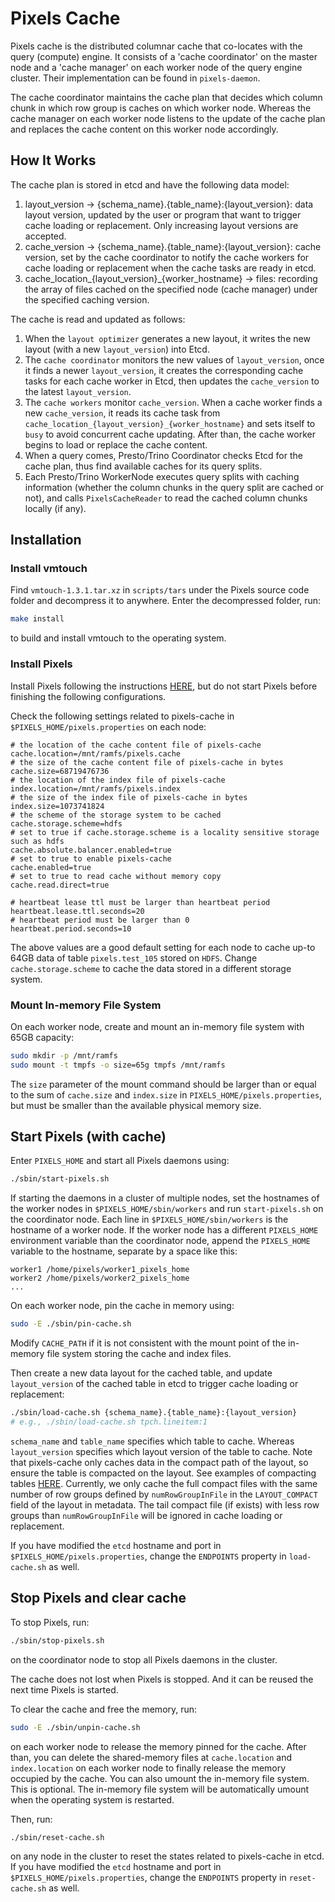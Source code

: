 # Pixels Cache
Pixels cache is the distributed columnar cache that co-locates with the query (compute) engine.
It consists of a 'cache coordinator' on the master node and a 'cache manager' on each worker node of the query engine cluster.
Their implementation can be found in `pixels-daemon`.

The cache coordinator maintains the cache plan that decides which column chunk in which row group is caches on which worker node.
Whereas the cache manager on each worker node listens to the update of the cache plan and replaces the cache content on this worker node accordingly.

## How It Works
The cache plan is stored in etcd and have the following data model:
1. layout_version -> {schema_name}.{table_name}:{layout_version}: data layout version, updated by the user or program that want to trigger cache loading or replacement. Only increasing layout versions are accepted.
2. cache_version -> {schema_name}.{table_name}:{layout_version}: cache version, set by the cache coordinator to notify the cache workers for cache loading or replacement when the cache tasks are ready in etcd.
3. cache_location_{layout_version}_{worker_hostname} -> files: recording the array of files cached on the specified node (cache manager) under the specified caching version.

The cache is read and updated as follows:
1. When the `layout optimizer` generates a new layout, it writes the new layout (with a new `layout_version`) into Etcd.
2. The `cache coordinator` monitors the new values of `layout_version`, once it finds a newer `layout_version`, it creates the corresponding cache tasks for each cache worker in Etcd, then updates the `cache_version` to the latest `layout_version`.
3. The `cache workers` monitor `cache_version`. When a cache worker finds a new `cache_version`, it reads its cache task from `cache_location_{layout_version}_{worker_hostname}` and sets itself to `busy` to avoid concurrent cache updating. After than, the cache worker begins to load or replace the cache content.
4. When a query comes, Presto/Trino Coordinator checks Etcd for the cache plan, thus find available caches for its query splits.
5. Each Presto/Trino WorkerNode executes query splits with caching information (whether the column chunks in the query split are cached or not), and calls `PixelsCacheReader` to read the cached column chunks locally (if any).

## Installation

### Install vmtouch
Find `vmtouch-1.3.1.tar.xz` in `scripts/tars` under the Pixels source code folder and decompress it to anywhere.
Enter the decompressed folder, run:
```bash
make install
```
to build and install vmtouch to the operating system.

### Install Pixels
Install Pixels following the instructions [HERE](../docs/INSTALL.md), but do not start Pixels before finishing the following configurations.

Check the following settings related to pixels-cache in `$PIXELS_HOME/pixels.properties` on each node:
```properties
# the location of the cache content file of pixels-cache
cache.location=/mnt/ramfs/pixels.cache
# the size of the cache content file of pixels-cache in bytes
cache.size=68719476736
# the location of the index file of pixels-cache
index.location=/mnt/ramfs/pixels.index
# the size of the index file of pixels-cache in bytes
index.size=1073741824
# the scheme of the storage system to be cached
cache.storage.scheme=hdfs
# set to true if cache.storage.scheme is a locality sensitive storage such as hdfs
cache.absolute.balancer.enabled=true
# set to true to enable pixels-cache
cache.enabled=true
# set to true to read cache without memory copy
cache.read.direct=true

# heartbeat lease ttl must be larger than heartbeat period
heartbeat.lease.ttl.seconds=20
# heartbeat period must be larger than 0
heartbeat.period.seconds=10
```
The above values are a good default setting for each node to cache up-to 64GB data of table `pixels.test_105` stored on `HDFS`.
Change `cache.storage.scheme` to cache the data stored in a different storage system.

### Mount In-memory File System
On each worker node, create and mount an in-memory file system with 65GB capacity:
```bash
sudo mkdir -p /mnt/ramfs
sudo mount -t tmpfs -o size=65g tmpfs /mnt/ramfs
```
The `size` parameter of the mount command should be larger than or equal to the sum of `cache.size` and `index.size` in
`PIXELS_HOME/pixels.properties`, but must be smaller than the available physical memory size.


## Start Pixels (with cache)

Enter `PIXELS_HOME` and start all Pixels daemons using:
```bash
./sbin/start-pixels.sh
```
If starting the daemons in a cluster of multiple nodes, set the hostnames of the worker nodes in `$PIXELS_HOME/sbin/workers`
and run `start-pixels.sh` on the coordinator node. Each line in `$PIXELS_HOME/sbin/workers` is the hostname of a
worker node. If the worker node has a different `PIXELS_HOME` environment variable than the coordinator node, append
the `PIXELS_HOME` variable to the hostname, separate by a space like this:
```properties
worker1 /home/pixels/worker1_pixels_home
worker2 /home/pixels/worker2_pixels_home
...
```

On each worker node, pin the cache in memory using:
```bash
sudo -E ./sbin/pin-cache.sh
```
Modify `CACHE_PATH` if it is not consistent with the mount point of the in-memory file system storing
the cache and index files.

Then create a new data layout for the cached table, and update `layout_version` of the cached table in etcd to trigger 
cache loading or replacement:
```bash
./sbin/load-cache.sh {schema_name}.{table_name}:{layout_version}
# e.g., ./sbin/load-cache.sh tpch.lineitem:1
```
`schema_name` and `table_name` specifies which table to cache.
Whereas `layout_version` specifies which layout version of the table to cache.
Note that pixels-cache only caches data in the compact path of the layout, so ensure the table is compacted on the layout.
See examples of compacting tables [HERE](../docs/TPC-H.md#data-compaction).
Currently, we only cache the full compact files with the same number of row groups defined by 
`numRowGroupInFile` in the `LAYOUT_COMPACT` field of the layout in metadata. The tail compact file 
(if exists) with less row groups than `numRowGroupInFile` will be ignored in cache loading or replacement.

If you have modified the `etcd` hostname and port in `$PIXELS_HOME/pixels.properties`, change the `ENDPOINTS` property
in `load-cache.sh` as well.

## Stop Pixels and clear cache
To stop Pixels, run:
```bash
./sbin/stop-pixels.sh
```
on the coordinator node to stop all Pixels daemons in the cluster.

The cache does not lost when Pixels is stopped. And it can be reused the next time Pixels is started.

To clear the cache and free the memory, run:
```bash
sudo -E ./sbin/unpin-cache.sh
```
on each worker node to release the memory pinned for the cache.
After than, you can delete the shared-memory files at `cache.location` and `index.location` on each worker node to
finally release the memory occupied by the cache.
You can also umount the in-memory file system. This is optional. The in-memory file system will be
automatically umount when the operating system is restarted.

Then, run:
```bash
./sbin/reset-cache.sh
```
on any node in the cluster to reset the states related to pixels-cache in etcd.
If you have modified the `etcd` hostname and port in `$PIXELS_HOME/pixels.properties`, change the `ENDPOINTS` property
in `reset-cache.sh` as well.